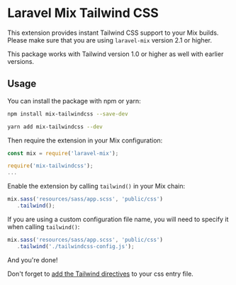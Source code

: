 # Laravel Mix Tailwind CSS

This extension provides instant Tailwind CSS support to your Mix builds.  
Please make sure that you are using `laravel-mix` version 2.1 or higher.

This package works with Tailwind version 1.0 or higher as well with earlier versions.

## Usage

You can install the package with npm or yarn:

```bash
npm install mix-tailwindcss --save-dev
```

```bash
yarn add mix-tailwindcss --dev
```

Then require the extension in your Mix configuration:

```js
const mix = require('laravel-mix');

require('mix-tailwindcss');
...
```

Enable the extension by calling `tailwind()` in your Mix chain:

```js
mix.sass('resources/sass/app.scss', 'public/css')
   .tailwind();
```

If you are using a custom configuration file name, you will need to specify it when calling `tailwind()`:

```js
mix.sass('resources/sass/app.scss', 'public/css')
   .tailwind('./tailwindcss-config.js');
```

And you're done!

Don't forget to [add the Tailwind directives](https://tailwindcss.com/docs/installation/#2-add-tailwind-to-your-css) to your css entry file.
